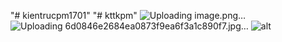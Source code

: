 "# kientrucpm1701" 
"# kttkpm" 
![Uploading image.png…]()
![Uploading 6d0846e2684ea0873f9ea6f3a1c890f7.jpg…]()
![alt](["C:\Users\Admin\Desktop\6d0846e2684ea0873f9ea6f3a1c890f7.jpg"](https://private-user-images.githubusercontent.com/108498437/310367752-066808a8-b2fc-4323-a4ed-f699bfef9063.jpg?jwt=eyJhbGciOiJIUzI1NiIsInR5cCI6IkpXVCJ9.eyJpc3MiOiJnaXRodWIuY29tIiwiYXVkIjoicmF3LmdpdGh1YnVzZXJjb250ZW50LmNvbSIsImtleSI6ImtleTUiLCJleHAiOjE3MDk3MDE4MjQsIm5iZiI6MTcwOTcwMTUyNCwicGF0aCI6Ii8xMDg0OTg0MzcvMzEwMzY3NzUyLTA2NjgwOGE4LWIyZmMtNDMyMy1hNGVkLWY2OTliZmVmOTA2My5qcGc_WC1BbXotQWxnb3JpdGhtPUFXUzQtSE1BQy1TSEEyNTYmWC1BbXotQ3JlZGVudGlhbD1BS0lBVkNPRFlMU0E1M1BRSzRaQSUyRjIwMjQwMzA2JTJGdXMtZWFzdC0xJTJGczMlMkZhd3M0X3JlcXVlc3QmWC1BbXotRGF0ZT0yMDI0MDMwNlQwNTA1MjRaJlgtQW16LUV4cGlyZXM9MzAwJlgtQW16LVNpZ25hdHVyZT01MjI1ZjRiOTA1ZmMxZTA3NDI4MDlhYTNlMmRjNjJiMmU4OTUwNmNjY2Y5ZWNkNTY3YWIwMmZkYzg2MzE3MjdhJlgtQW16LVNpZ25lZEhlYWRlcnM9aG9zdCZhY3Rvcl9pZD0wJmtleV9pZD0wJnJlcG9faWQ9MCJ9.s1oqvQXqWxBgUcu68MZTbe3Q3IBXz-uIy7n_be8Mf1c)https://private-user-images.githubusercontent.com/108498437/310367752-066808a8-b2fc-4323-a4ed-f699bfef9063.jpg?jwt=eyJhbGciOiJIUzI1NiIsInR5cCI6IkpXVCJ9.eyJpc3MiOiJnaXRodWIuY29tIiwiYXVkIjoicmF3LmdpdGh1YnVzZXJjb250ZW50LmNvbSIsImtleSI6ImtleTUiLCJleHAiOjE3MDk3MDE4MjQsIm5iZiI6MTcwOTcwMTUyNCwicGF0aCI6Ii8xMDg0OTg0MzcvMzEwMzY3NzUyLTA2NjgwOGE4LWIyZmMtNDMyMy1hNGVkLWY2OTliZmVmOTA2My5qcGc_WC1BbXotQWxnb3JpdGhtPUFXUzQtSE1BQy1TSEEyNTYmWC1BbXotQ3JlZGVudGlhbD1BS0lBVkNPRFlMU0E1M1BRSzRaQSUyRjIwMjQwMzA2JTJGdXMtZWFzdC0xJTJGczMlMkZhd3M0X3JlcXVlc3QmWC1BbXotRGF0ZT0yMDI0MDMwNlQwNTA1MjRaJlgtQW16LUV4cGlyZXM9MzAwJlgtQW16LVNpZ25hdHVyZT01MjI1ZjRiOTA1ZmMxZTA3NDI4MDlhYTNlMmRjNjJiMmU4OTUwNmNjY2Y5ZWNkNTY3YWIwMmZkYzg2MzE3MjdhJlgtQW16LVNpZ25lZEhlYWRlcnM9aG9zdCZhY3Rvcl9pZD0wJmtleV9pZD0wJnJlcG9faWQ9MCJ9.s1oqvQXqWxBgUcu68MZTbe3Q3IBXz-uIy7n_be8Mf1c)
